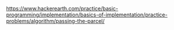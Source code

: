 https://www.hackerearth.com/practice/basic-programming/implementation/basics-of-implementation/practice-problems/algorithm/passing-the-parcel/

